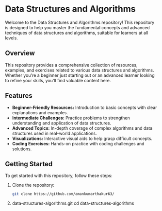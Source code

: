 # Data Structures and Algorithms

Welcome to the Data Structures and Algorithms repository! This repository is designed to help you master the fundamental concepts and advanced techniques of data structures and algorithms, suitable for learners at all levels.

## Overview

This repository provides a comprehensive collection of resources, examples, and exercises related to various data structures and algorithms. Whether you're a beginner just starting out or an advanced learner looking to refine your skills, you'll find valuable content here.

## Features

- **Beginner-Friendly Resources:** Introduction to basic concepts with clear explanations and examples.
- **Intermediate Challenges:** Practice problems to strengthen understanding and application of data structures.
- **Advanced Topics:** In-depth coverage of complex algorithms and data structures used in real-world applications.
- **Visualizations:** Interactive visual aids to help grasp difficult concepts.
- **Coding Exercises:** Hands-on practice with coding challenges and solutions.

## Getting Started

To get started with this repository, follow these steps:

1. Clone the repository:
   ```bash
   git clone https://github.com/amankumarthakur63/
2. data-structures-algorithms.git
   cd data-structures-algorithms
